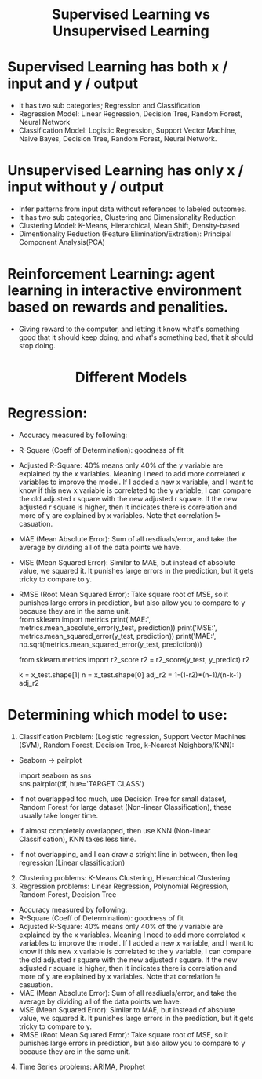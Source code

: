 <h1 align="center">Supervised Learning vs Unsupervised Learning</h1>

# Supervised Learning has both x / input and y / output
- It has two sub categories; Regression and Classification
- Regression Model: Linear Regression, Decision Tree, Random Forest, Neural Network
- Classification Model: Logistic Regression, Support Vector Machine, Naive Bayes, Decision Tree, Random Forest, Neural Network.

# Unsupervised Learning has only x / input without y / output
- Infer patterns from input data without references to labeled outcomes.
- It has two sub categories, Clustering and Dimensionality Reduction
- Clustering Model: K-Means, Hierarchical, Mean Shift, Density-based
- Dimentionality Reduction (Feature Elimination/Extration): Principal Component Analysis(PCA) 

# Reinforcement Learning: agent learning in interactive environment based on rewards and penalities.
- Giving reward to the computer, and letting it know what's something good that it should keep doing, and what's something bad, that it should stop doing.

<h1 align="center">Different Models</h1>

# Regression:
  - Accuracy measured by following:
  - R-Square (Coeff of Determination): goodness of fit
  - Adjusted R-Square: 40% means only 40% of the y variable are explained by the x variables. Meaning I need to add more correlated x variables to improve the model. If I added a new x variable, and I want to know if this new x variable is correlated to the y variable, I can compare the old adjusted r square with the new adjusted r square. If the new adjusted r square is higher, then it indicates there is correlation and more of y are explained by x variables. Note that correlation != casuation.
  - MAE (Mean Absolute Error): Sum of all resdiuals/error, and take the average by dividing all of the data points we have.
  - MSE (Mean Squared Error): Similar to MAE, but instead of absolute value, we squared it. It punishes large errors in the prediction, but it gets tricky to compare to y.
  - RMSE (Root Mean Squared Error): Take square root of MSE, so it punishes large errors in prediction, but also allow you to compare to y because they are in the same unit.  
    from sklearn import metrics
    print('MAE:', metrics.mean_absolute_error(y_test, prediction))
    print('MSE:', metrics.mean_squared_error(y_test, prediction))
    print('MAE:', np.sqrt(metrics.mean_squared_error(y_test, prediction)))
    
    from sklearn.metrics import r2_score
    r2 = r2_score(y_test, y_predict)
    r2
    
    k = x_test.shape[1]
    n = x_test.shape[0]
    adj_r2 = 1-(1-r2)*(n-1)/(n-k-1)
    adj_r2

# Determining which model to use:
1. Classification Problem: (Logistic regression, Support Vector Machines (SVM), Random Forest, Decision Tree, k-Nearest Neighbors/KNN):
- Seaborn -> pairplot  

    import seaborn as sns  
    sns.pairplot(df, hue='TARGET CLASS')
- If not overlapped too much, use Decision Tree for small dataset, Random Forest for large dataset (Non-linear Classification), these usually take longer time.
- If almost completely overlapped, then use KNN (Non-linear Classification), KNN takes less time.
- If not overlapping, and I can draw a stright line in between, then log regression (Linear classification)
2. Clustering problems: K-Means Clustering, Hierarchical Clustering
3. Regression problems: Linear Regression, Polynomial Regression, Random Forest, Decision Tree
  - Accuracy measured by following:
  - R-Square (Coeff of Determination): goodness of fit
  - Adjusted R-Square: 40% means only 40% of the y variable are explained by the x variables. Meaning I need to add more correlated x variables to improve the model. If I added a new x variable, and I want to know if this new x variable is correlated to the y variable, I can compare the old adjusted r square with the new adjusted r square. If the new adjusted r square is higher, then it indicates there is correlation and more of y are explained by x variables. Note that correlation != casuation.
  - MAE (Mean Absolute Error): Sum of all resdiuals/error, and take the average by dividing all of the data points we have.
  - MSE (Mean Squared Error): Similar to MAE, but instead of absolute value, we squared it. It punishes large errors in the prediction, but it gets tricky to compare to y.
  - RMSE (Root Mean Squared Error): Take square root of MSE, so it punishes large errors in prediction, but also allow you to compare to y because they are in the same unit.
4. Time Series problems: ARIMA, Prophet

